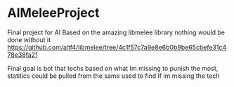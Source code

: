 # AIMeleeProject
Final project for AI
Based on the amazing libmelee library nothing would be done without it 
https://github.com/altf4/libmelee/tree/4c1f57c7a9e8e6b0b9be65cbefe31c478e38fa21


Final goal is bot that techs based on what Im missing to punish the most, statitics could be pulled from the same used to find if im missing the tech
